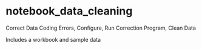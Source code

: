 # notebook_data_cleaning

Correct Data Coding Errors, Configure, Run Correction Program, Clean Data

Includes a workbook and sample data

